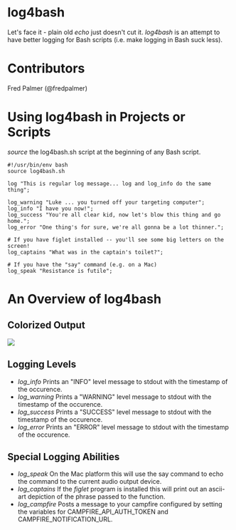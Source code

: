 log4bash
========

Let's face it - plain old *echo* just doesn't cut it.  *log4bash* is an attempt to have better logging for Bash scripts (i.e. make logging in Bash suck less).

Contributors
============

Fred Palmer (@fredpalmer)

Using log4bash in Projects or Scripts
===========================================

*source* the log4bash.sh script at the beginning of any Bash script.

    #!/usr/bin/env bash
    source log4bash.sh

    log "This is regular log message... log and log_info do the same thing";

    log_warning "Luke ... you turned off your targeting computer";
    log_info "I have you now!";
    log_success "You're all clear kid, now let's blow this thing and go home.";
    log_error "One thing's for sure, we're all gonna be a lot thinner.";

    # If you have figlet installed -- you'll see some big letters on the screen!
    log_captains "What was in the captain's toilet?";

    # If you have the "say" command (e.g. on a Mac)
    log_speak "Resistance is futile";

An Overview of log4bash
=======================


Colorized Output
----------------

[![](https://img.skitch.com/20110526-46e6ng8hj11pshw2s5my7e841.jpg)](https://img.skitch.com/20110526-46e6ng8hj11pshw2s5my7e841.jpg)

Logging Levels
--------------

* *log_info* Prints an "INFO" level message to stdout with the timestamp of the occurence.
* *log_warning*  Prints a "WARNING" level message to stdout with the timestamp of the occurence.
* *log_success* Prints a "SUCCESS" level message to stdout with the timestamp of the occurence.
* *log_error* Prints an "ERROR" level message to stdout with the timestamp of the occurence.

Special Logging Abilities
-------------------------

* *log_speak* On the Mac platform this will use the say command to echo the command to the current audio output device.
* *log_captains* If the *figlet* program is installed this will print out an ascii-art depiction of the phrase passed to the function.
* *log_campfire* Posts a message to your campfire configured by setting the variables for CAMPFIRE_API_AUTH_TOKEN and CAMPFIRE_NOTIFICATION_URL.

